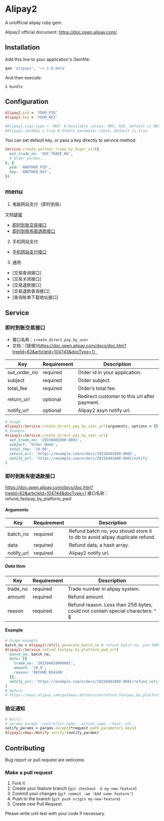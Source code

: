 # Alipay2
A unofficial alipay ruby gem.

Alipay2 official document: https://doc.open.alipay.com/.


## Installation
Add this line to your application's Gemfile:

```ruby
gem 'alipay2', '~> 1.0.beta'
```

And then execute:

```console
$ bundle
```

## Configuration

```ruby
Alipay2.pid = 'YOUR_PID'
Alipay2.key = 'YOUR_KEY'

#Alipay2.sign_type = 'MD5' # Available values: MD5, RSA. Default is MD5
#Alipay2.sandbox = true # Enable parameter check. Default is true.
```

You can set default key, or pass a key directly to service method:

```ruby
Service.create_partner_trade_by_buyer_url({
  out_trade_no: 'OUT_TRADE_NO',
  # Order params...
}, {
  pid: 'ANOTHER_PID',
  key: 'ANOTHER_KEY',
})
```

## menu

1. 电脑网站支付（即时到账）

文档[链接](https://doc.open.alipay.com/doc2/detail.htm?treeId=62&articleId=103566&docType=1)
* [即时到账交易接口](#即时到账交易接口)
* [即时到账有密退款接口](#即时到账有密退款接口)

2. 手机网站支付
* [手机网站支付接口](#手机网站支付接口)

3. 通用
* [交易查询接口]
* [交易关闭接口]
* [交易退款接口]
* [交易退款查询接口]
* [查询账单下载地址接口]


## Service

### 即时到账交易接口
* 接口名称：`create_direct_pay_by_user`
* 文档：[链接](https://doc.open.alipay.com/docs/doc.htm?treeId=62&articleId=104743&docType=1）

| Key | Requirement | Description |
| --- | --- | --- |
| out_order_no | required | Order id in your application. |
| subject | required | Order subject. |
| total_fee | required | Order’s total fee. |
| return_url | optional | Redirect customer to this url after payment. |
| notify_url | optional | Alipay2 asyn notify url. |

```ruby
# Usage
Alipay2::Service.create_direct_pay_by_user_url(arguments, options = {})
# Example
Alipay2::Service.create_direct_pay_by_user_url(
  out_trade_no: '20150401000-0001',
  subject: 'Order Name',
  total_fee: '10.00',
  return_url: 'https://example.com/orders/20150401000-0001',
  notify_url: 'https://example.com/orders/20150401000-0001/notify'
)
```

### 即时到账有密退款接口
https://doc.open.alipay.com/docs/doc.htm?treeId=62&articleId=104744&docType=1
接口名称：refund_fastpay_by_platform_pwd

#### Arguments
| Key | Requirement | Description |
| --- | --- | --- |
| batch_no | required | Refund batch no, you should store it to db to avoid alipay duplicate refund. |
| data | required | Refund data, a hash array. |
| notify_url | required | Alipay2 notify url. |

##### Data Item
| Key | Requirement | Description |
| --- | --- | --- |
| trade_no | required | Trade number in alipay system. |
| amount | required | Refund amount. |
| reason | required | Refund reason. Less than 256 bytes, could not contain special characters: ^ $ | #. |

#### Example

```ruby
# Usage example
batch_no = Alipay2::Utils.generate_batch_no # refund batch no, you SHOULD store it to db to avoid alipay duplicate refund
Alipay2::Service.refund_fastpay_by_platform_pwd_url(
  batch_no: batch_no,
  data: [{
    trade_no: '201504010000001',
    amount: '10.0',
    reason: 'REFUND_REASON'
  }],
  notify_url: 'https://example.com/orders/20150401000-0001/refund_notify'
)
# Return
# https://mapi.alipay.com/gateway.do?service=refund_fastpay_by_platform_pwd&...
```

### 验证通知

```ruby
# Rails
# params except :controller_name, :action_name, :host, etc.
notify_params = params.except(*request.path_parameters.keys)
Alipay2::Wap::Notify.verify?(notify_params)
```

## Contributing
Bug report or pull request are welcome.

### Make a pull request

1. Fork it
2. Create your feature branch (`git checkout -b my-new-feature`)
3. Commit your changes (`git commit -am 'Add some feature'`)
4. Push to the branch (`git push origin my-new-feature`)
5. Create new Pull Request

Please write unit test with your code if necessary.
